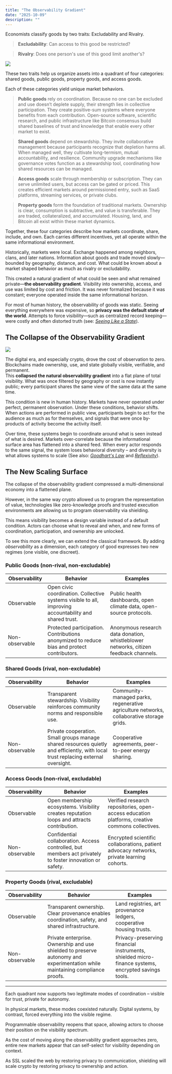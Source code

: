 ```yaml
---
title: "The Observability Gradient"
date: "2025-10-09"
description: ""
---
```


Economists classify goods by two traits: Excludability and Rivalry.

> **Excludability**: Can access to this good be restricted?

> **Rivalry**: Does one person's use of this good limit another's?

![](/img/og1.png)

These two traits help us organize assets into a quadrant of four categories: shared goods, public goods, property goods, and access goods.

Each of these categories yield unique market behaviors.

> **Public goods** rely on coordination. Because no one can be excluded and use doesn’t deplete supply, their strength lies in collective participation. They create positive-sum systems where everyone benefits from each contribution. Open-source software, scientific research, and public infrastructure like Bitcoin consensus build shared baselines of trust and knowledge that enable every other market to exist.

> **Shared goods** depend on stewardship. They invite collaborative management because participants recognize that depletion harms all. When managed well, they cultivate long-termism, mutual accountability, and resilience. Community upgrade mechanisms like governance votes function as a stewardship tool, coordinating how shared resources can be managed.

> **Access goods** scale through membership or subscription. They can serve unlimited users, but access can be gated or priced. This creates efficient markets around permissioned entry, such as SaaS platforms, streaming services, or private clubs.

> **Property goods** form the foundation of traditional markets. Ownership is clear, consumption is subtractive, and value is transferable. They are traded, collateralized, and accumulated. Housing, land, and Bitcoin all exist within these market dynamics.

Together, these four categories describe how markets coordinate, share, include, and own. Each carries different incentives, yet all operate within the same informational environment.

Historically, markets were local. Exchange happened among neighbors, clans, and later nations. Information about goods and trade moved slowly—bounded by geography, distance, and cost. What could be known about a market shaped behavior as much as rivalry or excludability.

This created a natural gradient of what could be seen and what remained private—**the observability gradient**. Visibility into ownership, access, and use was limited by cost and friction. It was never formalized because it was constant; everyone operated inside the same informational horizon.

For most of human history, the observability of goods was static. Seeing everything everywhere was expensive, so **privacy was the default state of the world**. Attempts to force visibility—such as centralized record keeping—were costly and often distorted truth (see: [_Seeing Like a State_](https://files.libcom.org/files/Seeing%20Like%20a%20State%20-%20James%20C.%20Scott.pdf)).

## The Collapse of the Observability Gradient

![](/img/og0.png)

The digital era, and especially crypto, drove the cost of observation to zero.  
Blockchains made ownership, use, and state globally visible, verifiable, and permanent.  
This **collapsed the natural observability gradient** into a flat plane of total visibility. What was once filtered by geography or cost is now instantly public; every participant shares the same view of the same data at the same time.

This condition is new in human history. Markets have never operated under perfect, permanent observation. Under these conditions, behavior shifts. When actions are performed in public view, participants begin to act for the audience as much as for themselves, and signals that were once by-products of activity become the activity itself.

Over time, these systems begin to coordinate around what is seen instead of what is desired. Markets over-correlate because the informational surface area has flattened into a shared feed. When every actor responds to the same signal, the system loses behavioral diversity – and diversity is what allows systems to scale (See also: [_Goodhart's Law_](https://en.wikipedia.org/wiki/Goodhart%27s_law) and [_Reflexivity_](<https://en.wikipedia.org/wiki/Reflexivity_(social_theory)>)).

## The New Scaling Surface

The collapse of the observability gradient compressed a multi-dimensional economy into a flattened plane.

However, in the same way crypto allowed us to program the representation of value, technologies like zero-knowledge proofs and trusted execution environments are allowing us to program observability via shielding.

This means visibility becomes a design variable instead of a default condition. Actors can choose what to reveal and when, and new forms of coordination, participation, and ownership are unlocked.

To see this more clearly, we can extend the classical framework. By adding _observability_ as a dimension, each category of good expresses two new regimes (one visible, one discreet).

### Public Goods (non-rival, non-excludable)

| Observability  | Behavior                                                                                               | Examples                                                                             |
| -------------- | ------------------------------------------------------------------------------------------------------ | ------------------------------------------------------------------------------------ |
| Observable     | Open civic coordination. Collective systems visible to all, improving accountability and shared trust. | Public health dashboards, open climate data, open-source protocols.                  |
| Non-observable | Protected participation. Contributions anonymized to reduce bias and protect contributors.             | Anonymous research data donation, whistleblower networks, citizen feedback channels. |

### Shared Goods (rival, non-excludable)

| Observability  | Behavior                                                                                                                          | Examples                                                                                 |
| -------------- | --------------------------------------------------------------------------------------------------------------------------------- | ---------------------------------------------------------------------------------------- |
| Observable     | Transparent stewardship. Visibility reinforces community norms and responsible use.                                               | Community-managed parks, regenerative agriculture networks, collaborative storage grids. |
| Non-observable | Private cooperation. Small groups manage shared resources quietly and efficiently, with local trust replacing external oversight. | Cooperative agreements, peer-to-peer energy sharing.                                     |

### Access Goods (non-rival, excludable)

| Observability  | Behavior                                                                                                 | Examples                                                                                       |
| -------------- | -------------------------------------------------------------------------------------------------------- | ---------------------------------------------------------------------------------------------- |
| Observable     | Open membership ecosystems. Visibility creates reputation loops and attracts contribution.               | Verified research repositories, open-access education platforms, creative commons collectives. |
| Non-observable | Confidential collaboration. Access controlled, but members act privately to foster innovation or safety. | Encrypted scientific collaborations, patient advocacy networks, private learning cohorts.      |

### Property Goods (rival, excludable)

| Observability  | Behavior                                                                                                                     | Examples                                                                                           |
| -------------- | ---------------------------------------------------------------------------------------------------------------------------- | -------------------------------------------------------------------------------------------------- |
| Observable     | Transparent ownership. Clear provenance enables coordination, safety, and shared infrastructure.                             | Land registries, art provenance ledgers, cooperative housing trusts.                               |
| Non-observable | Private enterprise. Ownership and use shielded to preserve autonomy and experimentation while maintaining compliance proofs. | Privacy-preserving financial instruments, shielded micro-finance systems, encrypted savings tools. |

---

Each quadrant now supports two legitimate modes of coordination – visible for trust, private for autonomy.

In physical markets, these modes coexisted naturally. Digital systems, by contrast, forced everything into the visible regime.

Programmable observability reopens that space, allowing actors to choose their position on the visibility spectrum.

As the cost of moving along the observability gradient approaches zero, entire new markets appear that can self-select for visibility depending on context.

As SSL scaled the web by restoring privacy to communication, shielding will scale crypto by restoring privacy to ownership and action.

